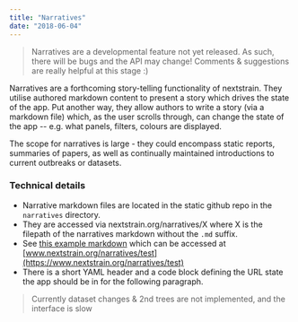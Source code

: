 ```yaml
---
title: "Narratives"
date: "2018-06-04"
---
```


> Narratives are a developmental feature not yet released.
> As such, there will be bugs and the API may change!
> Comments & suggestions are really helpful at this stage :)

Narratives are a forthcoming story-telling functionality of nextstrain.
They utilise authored markdown content to present a story which drives the state of the app.
Put another way, they allow authors to write a story (via a markdown file) which, as the user scrolls through, can change the state of the app -- e.g. what panels, filters, colours are displayed.


The scope for narratives is large - they could encompass static reports, summaries of papers, as well as continually maintained introductions to current outbreaks or datasets.


### Technical details
* Narrative markdown files are located in the static github repo in the `narratives` directory.
* They are accessed via nextstrain.org/narratives/X where X is the filepath of the narratives markdown without the `.md` suffix.
* See [this example markdown](https://github.com/nextstrain/static/blob/master/narratives/test.md) which can be accessed at [www.nextstrain.org/narratives/test](https://www.nextstrain.org/narratives/test)
* There is a short YAML header and a code block defining the URL state the app should be in for the following paragraph.

> Currently dataset changes & 2nd trees are not implemented, and the interface is slow
